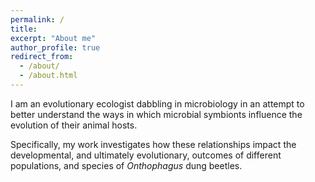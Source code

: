 ```yaml
---
permalink: /
title:
excerpt: "About me"
author_profile: true
redirect_from: 
  - /about/
  - /about.html
---
```


I am an evolutionary ecologist dabbling in microbiology in an attempt to better understand the ways in which microbial symbionts influence the evolution of their animal hosts.

Specifically, my work investigates how these relationships impact the developmental, and ultimately evolutionary, outcomes of different populations, and species of *Onthophagus* dung beetles.

